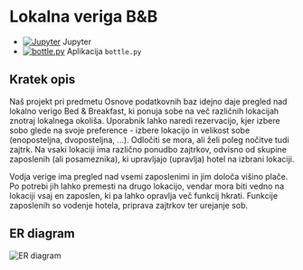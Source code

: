 # Lokalna veriga B&B

* [![Jupyter](https://mybinder.org/badge_logo.svg)](https://mybinder.org/v2/gh/brinaribic/Lokalna-veriga-B-B/main) Jupyter
* [![bottle.py](https://mybinder.org/badge_logo.svg)](https://mybinder.org/v2/gh/brinaribic/Lokalna-veriga-B-B/main?urlpath=proxy/8080/) Aplikacija `bottle.py`

## Kratek opis

Naš projekt pri predmetu Osnove podatkovnih baz idejno daje 
pregled nad lokalno verigo Bed & Breakfast, ki ponuja sobe 
na več različnih lokacijah znotraj lokalnega okoliša. Uporabnik
lahko naredi rezervacijo, kjer izbere sobo glede na svoje preference -
izbere lokacijo in velikost sobe (enoposteljna, dvoposteljna, ...). 
Odločiti se mora, ali želi poleg nočitve tudi zajtrk. Na vsaki lokaciji
ima različno ponudbo zajtrkov, odvisno od skupine zaposlenih (ali posameznika),
ki upravljajo (upravlja) hotel na izbrani lokaciji. 

Vodja verige ima pregled nad vsemi zaposlenimi in jim določa 
višino plače. Po potrebi jih lahko premesti na 
drugo lokacijo, vendar mora biti vedno na lokaciji
vsaj en zaposlen, ki pa lahko opravlja več funkcij hkrati. 
Funkcije zaposlenih so vodenje hotela, priprava zajtrkov ter 
urejanje sob.

## ER diagram

![ER diagram](https://github.com/brinaribic/projektna-naloga/blob/main/diagram/er_diagram.png)


